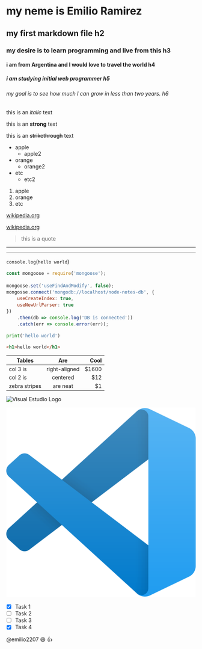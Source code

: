 # my neme is Emilio Ramirez
## my first markdown file h2
### my desire is to learn programming and live from this h3
#### i am from Argentina and I would love to travel the world h4
##### i am studying initial web programmer h5
###### my goal is to see how much I can grow in less than two years. h6


<!-- italic -->
this is an *italic* text

<!-- strong -->
this is an **strong** text

<!-- strikethrough -->
this is an ~~strikethrough~~ text

<!-- ul -->
* apple
    * apple2
* orange
    * orange2
* etc
    * etc2

1. apple
2. orange
3. etc

[wikipedia.org](https://www.wikipedia.org/)

[wikipedia.org](https://www.wikipedia.org/ "Wikipedia") 

> this is a quote

---
___

`console.log`(`hello world`)

```javascript
const mongoose = require('mongoose');

mongoose.set('useFindAndModify', false);
mongosse.connect('mongodb://localhost/node-notes-db', {
    useCreateIndex: true,
    useNewUrlParser: true
})
    .then(db => console.log('DB is connected'))
    .catch(err => console.error(err));
```
```python
print('hello world')
```
```html
<h1>hello world</h1>
```
| Tables        | Are            | Cool  |
| --------------|:--------------:| -----:|
| col 3 is      | right-aligned  | $1600 |
| col 2 is      | centered       |   $12 |
| zebra stripes | are neat       |    $1 |

![Visual Estudio Logo](https://upload.wikimedia.org/wikipedia/commons/thumb/9/9a/Visual_Studio_Code_1.35_icon.svg/2048px-Visual_Studio_Code_1.35_icon.svg.png)

![Visual Estudio Logo](vscode.png "vscode logo")

<!-- GITHUB MARKDOWN -->
* [X] Task 1
* [ ] Task 2
* [ ] Task 3
* [X] Task 4

@emilio2207 :smiley: :+1:
